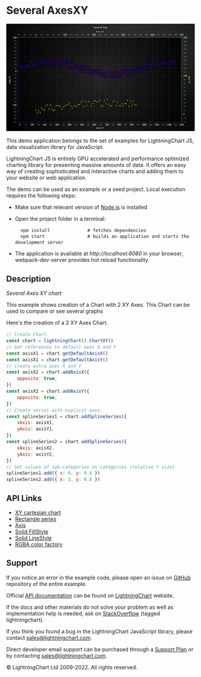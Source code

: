 # Several AxesXY

![Several AxesXY](severalAxesXY-darkGold.png)

This demo application belongs to the set of examples for LightningChart JS, data visualization library for JavaScript.

LightningChart JS is entirely GPU accelerated and performance optimized charting library for presenting massive amounts of data. It offers an easy way of creating sophisticated and interactive charts and adding them to your website or web application.

The demo can be used as an example or a seed project. Local execution requires the following steps:

-   Make sure that relevant version of [Node.js](https://nodejs.org/en/download/) is installed
-   Open the project folder in a terminal:

          npm install              # fetches dependencies
          npm start                # builds an application and starts the development server

-   The application is available at _http://localhost:8080_ in your browser, webpack-dev-server provides hot reload functionality.


## Description

_Several Axes XY chart_

This example shows creation of a Chart with 2 XY Axes. This Chart can be used to compare or see several graphs

Here's the creation of a 2 XY Axes Chart.

```javascript
// Create Chart.
const chart = lightningChart().ChartXY()
// Get references to default axes X and Y
const axisX1 = chart.getDefaultAxisX()
const axisX1 = chart.getDefaultAxisY()
// Create extra axes X and Y
const axisX2 = chart.addAxisX({
    opposite: true,
})
const axisX2 = chart.addAxisY({
    opposite: true,
})
// Create series with explicit axes.
const splineSeries1 = chart.addSplineSeries({
    xAxis: axisX1,
    yAxis: axisY1,
})
const splineSeries2 = chart.addSplineSeries({
    xAxis: axisX2,
    yAxis: axisY2,
})
// Set values of sub-categories on categories (relative Y size).
splineSeries1.add({ x: 0, y: 0.4 })
splineSeries2.add({ x: 2, y: 0.6 })
```


## API Links

* [XY cartesian chart]
* [Rectangle series]
* [Axis]
* [Solid FillStyle]
* [Solid LineStyle]
* [RGBA color factory]


## Support

If you notice an error in the example code, please open an issue on [GitHub][0] repository of the entire example.

Official [API documentation][1] can be found on [LightningChart][2] website.

If the docs and other materials do not solve your problem as well as implementation help is needed, ask on [StackOverflow][3] (tagged lightningchart).

If you think you found a bug in the LightningChart JavaScript library, please contact sales@lightningchart.com.

Direct developer email support can be purchased through a [Support Plan][4] or by contacting sales@lightningchart.com.

[0]: https://github.com/Arction/
[1]: https://lightningchart.com/lightningchart-js-api-documentation/
[2]: https://lightningchart.com
[3]: https://stackoverflow.com/questions/tagged/lightningchart
[4]: https://lightningchart.com/support-services/

© LightningChart Ltd 2009-2022. All rights reserved.


[XY cartesian chart]: https://lightningchart.com/js-charts/api-documentation/v5.2.0/classes/ChartXY.html
[Rectangle series]: https://lightningchart.com/js-charts/api-documentation/v5.2.0/classes/RectangleSeries.html
[Axis]: https://lightningchart.com/js-charts/api-documentation/v5.2.0/classes/Axis.html
[Solid FillStyle]: https://lightningchart.com/js-charts/api-documentation/v5.2.0/classes/SolidFill.html
[Solid LineStyle]: https://lightningchart.com/js-charts/api-documentation/v5.2.0/classes/SolidLine.html
[RGBA color factory]: https://lightningchart.com/js-charts/api-documentation/v5.2.0/functions/ColorRGBA.html

